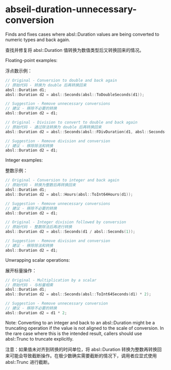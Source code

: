 # abseil-duration-unnecessary-conversion

Finds and fixes cases where absl::Duration values are being converted to numeric types and back again.

查找并修复将 absl::Duration 值转换为数值类型后又转换回来的情况。

Floating-point examples:

浮点数示例：

```c++
// Original - Conversion to double and back again
// 原始代码 - 转换为 double 后再转换回来
absl::Duration d1;
absl::Duration d2 = absl::Seconds(absl::ToDoubleSeconds(d1));

// Suggestion - Remove unnecessary conversions
// 建议 - 移除不必要的转换
absl::Duration d2 = d1;

// Original - Division to convert to double and back again
// 原始代码 - 通过除法转换为 double 后再转换回来
absl::Duration d2 = absl::Seconds(absl::FDivDuration(d1, absl::Seconds(1)));

// Suggestion - Remove division and conversion
// 建议 - 移除除法和转换
absl::Duration d2 = d1;
```

Integer examples:

整数示例：

```c++
// Original - Conversion to integer and back again
// 原始代码 - 转换为整数后再转换回来
absl::Duration d1;
absl::Duration d2 = absl::Hours(absl::ToInt64Hours(d1));

// Suggestion - Remove unnecessary conversions
// 建议 - 移除不必要的转换
absl::Duration d2 = d1;

// Original - Integer division followed by conversion
// 原始代码 - 整数除法后再进行转换
absl::Duration d2 = absl::Seconds(d1 / absl::Seconds(1));

// Suggestion - Remove division and conversion
// 建议 - 移除除法和转换
absl::Duration d2 = d1;
```

Unwrapping scalar operations:

展开标量操作：

```c++
// Original - Multiplication by a scalar
// 原始代码 - 与标量相乘
absl::Duration d1;
absl::Duration d2 = absl::Seconds(absl::ToInt64Seconds(d1) * 2);

// Suggestion - Remove unnecessary conversion
// 建议 - 移除不必要的转换
absl::Duration d2 = d1 * 2;
```

Note: Converting to an integer and back to an absl::Duration might be a truncating operation if the value is not aligned to the scale of conversion. In the rare case where this is the intended result, callers should use absl::Trunc to truncate explicitly.

注意：如果值未对齐到转换的时间单位，将 absl::Duration 转换为整数再转换回来可能会导致截断操作。在极少数确实需要截断的情况下，调用者应显式使用 absl::Trunc 进行截断。
